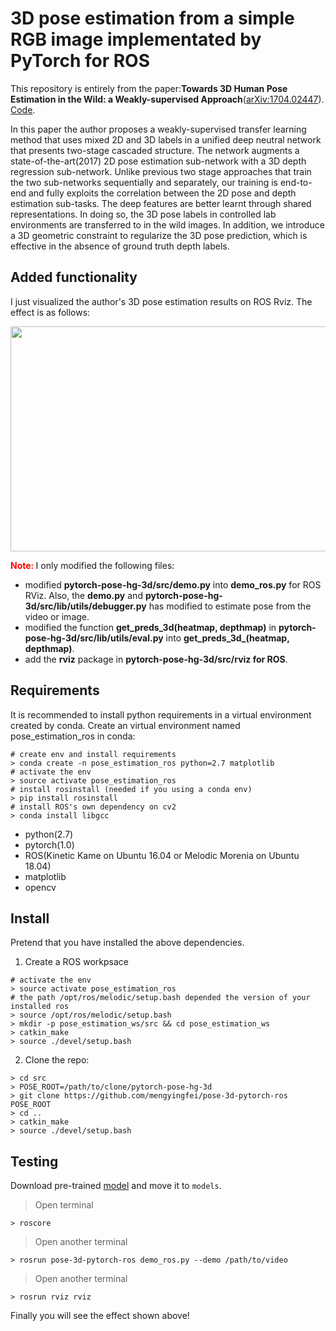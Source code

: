 # 3D pose estimation from a simple RGB image implementated by PyTorch for ROS

This repository is entirely from the paper:**Towards 3D Human Pose Estimation in the Wild: a Weakly-supervised Approach**([arXiv:1704.02447](https://arxiv.org/abs/1704.02447)). [Code](https://github.com/xingyizhou/pytorch-pose-hg-3d).

In this paper the author proposes a weakly-supervised transfer learning method that uses mixed 2D and 3D labels in a unified deep neutral network that presents two-stage cascaded structure. The network augments a state-of-the-art(2017) 2D pose estimation sub-network with a 3D depth regression sub-network. Unlike previous two stage approaches that train the two sub-networks sequentially and separately, our training is end-to-end and fully exploits the correlation between the 2D pose and depth estimation sub-tasks. The deep features are better learnt through shared representations. In doing so, the 3D pose labels in controlled lab environments are transferred to in the wild images. In addition, we introduce a 3D geometric constraint to regularize the 3D pose prediction, which is effective in the absence of ground truth depth labels. 

## Added functionality

I just visualized the author's 3D pose estimation results on ROS Rviz. The effect is as follows:

<div align=center><img width="640" height="360" src="https://github.com/mengyingfei/pose-3d-pytorch-ros/blob/master/3D%20pose%20ROS.gif"/></div>

**<span style="color:red">Note: </span>** I only modified the following files:
- modified **pytorch-pose-hg-3d/src/demo.py** into **demo_ros.py** for ROS RViz. Also, the **demo.py** and **pytorch-pose-hg-3d/src/lib/utils/debugger.py** has modified to estimate pose from the video or image.
- modified the function **get_preds_3d(heatmap, depthmap)** in **pytorch-pose-hg-3d/src/lib/utils/eval.py** into **get_preds_3d_(heatmap, depthmap)**.
- add the **rviz** package in  **pytorch-pose-hg-3d/src/rviz for ROS**.

## Requirements
It is recommended to install python requirements in a virtual environment created by conda.
Create an virtual environment named pose_estimation_ros in conda:
~~~
# create env and install requirements
> conda create -n pose_estimation_ros python=2.7 matplotlib
# activate the env
> source activate pose_estimation_ros
# install rosinstall (needed if you using a conda env)
> pip install rosinstall
# install ROS's own dependency on cv2
> conda install libgcc
~~~
- python(2.7)
- pytorch(1.0)
- ROS(Kinetic Kame on Ubuntu 16.04 or Melodic Morenia on Ubuntu 18.04)
- matplotlib
- opencv

## Install
Pretend that you have installed the above dependencies.
1. Create a ROS workpsace
~~~
# activate the env
> source activate pose_estimation_ros
# the path /opt/ros/melodic/setup.bash depended the version of your installed ros
> source /opt/ros/melodic/setup.bash
> mkdir -p pose_estimation_ws/src && cd pose_estimation_ws
> catkin_make
> source ./devel/setup.bash
~~~

2. Clone the repo:
~~~
> cd src
> POSE_ROOT=/path/to/clone/pytorch-pose-hg-3d
> git clone https://github.com/mengyingfei/pose-3d-pytorch-ros POSE_ROOT
> cd ..
> catkin_make
> source ./devel/setup.bash
~~~

## Testing  
Download  pre-trained [model](https://drive.google.com/a/utexas.edu/file/d/1mUEybux3YZ2VhSjs-k4kBadbrT5qx09i/view?usp=sharing) and move it to `models`.  
> Open terminal  
~~~
> roscore
~~~
> Open another terminal  
~~~
> rosrun pose-3d-pytorch-ros demo_ros.py --demo /path/to/video
~~~  
> Open another terminal  
~~~
> rosrun rviz rviz
~~~  

Finally you will see the effect shown above!
